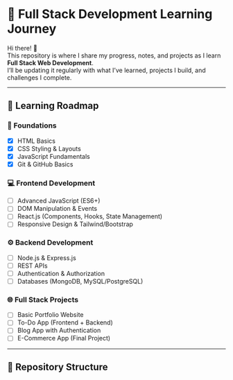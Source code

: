 # 🚀 Full Stack Development Learning Journey  

Hi there! 👋  
This repository is where I share my progress, notes, and projects as I learn **Full Stack Web Development**.  
I’ll be updating it regularly with what I’ve learned, projects I build, and challenges I complete.  

---

## 📅 Learning Roadmap  

### 🔰 Foundations
- [x] HTML Basics  
- [x] CSS Styling & Layouts  
- [x] JavaScript Fundamentals  
- [x] Git & GitHub Basics  

### 💻 Frontend Development
- [ ] Advanced JavaScript (ES6+)  
- [ ] DOM Manipulation & Events  
- [ ] React.js (Components, Hooks, State Management)  
- [ ] Responsive Design & Tailwind/Bootstrap  

### ⚙️ Backend Development
- [ ] Node.js & Express.js  
- [ ] REST APIs  
- [ ] Authentication & Authorization  
- [ ] Databases (MongoDB, MySQL/PostgreSQL)  

### 🌐 Full Stack Projects
- [ ] Basic Portfolio Website  
- [ ] To-Do App (Frontend + Backend)  
- [ ] Blog App with Authentication  
- [ ] E-Commerce App (Final Project)  

---

## 📂 Repository Structure  

